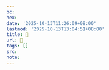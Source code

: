 ```yaml
---
bc:
hex:
date: '2025-10-13T11:26:09+08:00'
lastmod: '2025-10-13T13:04:51+08:00'
title: 󰍾
url: 󰍾
tags: []
src:
note:
---
```


